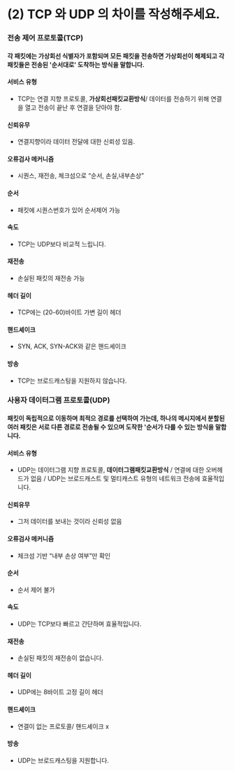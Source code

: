 
# (2) TCP 와 UDP 의 차이를 작성해주세요.
### 전송 제어 프로토콜(TCP) 
#### 각 패킷에는 가상회선 식별자가 포함되며 모든 패킷을 전송하면 가상회선이 해제되고 각 패킷들은 전송된 '순서대로' 도착하는 방식을 말합니다.
#### 서비스 유형
- TCP는 연결 지향 프로토콜, **가상회선패킷교환방식**/ 데이터를 전송하기 위해 연결을 열고 전송이 끝난 후 연결을 닫아야 함.
#### 신뢰유무
- 연결지향이라 데이터 전달에 대한 신뢰성 있음. 
#### 오류검사 메커니즘
- 시퀀스, 재전송, 체크섬으로 “순서, 손실,내부손상”
#### 순서
- 패킷에 시퀀스번호가 있어 순서제어 가능
#### 속도
- TCP는 UDP보다 비교적 느립니다. 
#### 재전송
- 손실된 패킷의 재전송 가능 
#### 헤더 길이
- TCP에는 (20-60)바이트 가변 길이 헤더
#### 핸드셰이크
- SYN, ACK, SYN-ACK와 같은 핸드셰이크
#### 방송
- TCP는 브로드캐스팅을 지원하지 않습니다. 


### 사용자 데이터그램 프로토콜(UDP)
#### 패킷이 독립적으로 이동하며 최적으 경로를 선택하여 가는데, 하나의 메시지에서 분할된 여러 패킷은 서로 다른 경로로 전송될 수 있으며 도작한 '순서가 다를 수 있는 방식을 말합니다.
#### 서비스 유형
- UDP는 데이터그램 지향 프로토콜, **데이터그램패킷교환방식** / 연결에 대한 오버헤드가 없음 / UDP는 브로드캐스트 및 멀티캐스트 유형의 네트워크 전송에 효율적입니다.
#### 신뢰유무
- 그저 데이터를 보내는 것이라 신뢰성 없음
#### 오류검사 메커니즘
- 체크섬 기반 “내부 손상 여부”만 확인
#### 순서
- 순서 제어 불가
#### 속도
- UDP는 TCP보다 빠르고 간단하며 효율적입니다.
#### 재전송
- 손실된 패킷의 재전송이 없습니다.
#### 헤더 길이
- UDP에는 8바이트 고정 길이 헤더
#### 핸드셰이크
- 연결이 없는 프로토콜/ 핸드셰이크 x
#### 방송
- UDP는 브로드캐스팅을 지원합니다.
